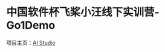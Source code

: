 # 中国软件杯飞桨小汪线下实训营-Go1Demo

项目主页：[AI Studio](https://aistudio.baidu.com/aistudio/projectdetail/6112816)